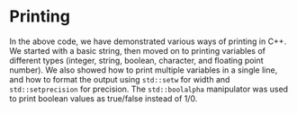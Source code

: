 # Printing
In the above code, we have demonstrated various ways of printing in C++. We started with a basic string, then moved on to printing variables of different types (integer, string, boolean, character, and floating point number). We also showed how to print multiple variables in a single line, and how to format the output using `std::setw` for width and `std::setprecision` for precision. The `std::boolalpha` manipulator was used to print boolean values as true/false instead of 1/0.